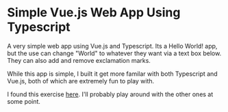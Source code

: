 # Simple Vue.js Web App Using Typescript

A very simple web app using Vue.js and Typescript. Its a Hello World! app, but the use can change "World" to whatever they want via a text box below. They can also add and remove exclamation marks.

While this app is simple, I built it get more familar with both Typescript and Vue.js, both of which are extremely fun to play with. 

I found this exercise <a href="https://www.typescriptlang.org/samples/">here</a>. I'll probably play around with the other ones at some point. 